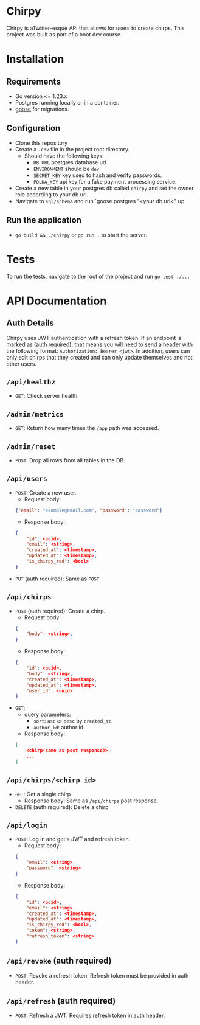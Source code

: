 # Chirpy
Chirpy is aTwitter-esque API that allows for users to create chirps. This project was 
built as part of a boot.dev course. 

# Installation

## Requirements
- Go version <= 1.23.x
- Postgres running locally or in a container.
- [goose](https://github.com/pressly/goose) for migrations.

## Configuration
- Clone this repository
- Create a `.env` file in the project root directory.
    - Should have the following keys:
        - `DB_URL` postgres database url
        - `ENVIRONMENT` should be `dev`
        - `SECRET_KEY` key used to hash and verify passwords.
        - `POLKA_KEY` api key for a fake payment processing service.
- Create a new table in your postgres db called `chirpy` and set the owner role 
according to your db url.
- Navigate to `sql/schema` and run `goose postgres "<your db url<" up

## Run the application
- `go build && ./chirpy` or `go run .` to start the server.

# Tests
To run the tests, navigate to the root of the project and run `go test ./...`

# API Documentation

## Auth Details
Chirpy uses JWT authentication with a refresh token. If an endpoint is marked as (auth
required), that means you will need to send a header with the following format:
`Authorization: Bearer <jwt>`. In addition, users can only edit chirps that they
created and can only update themselves and not other users.

## `/api/healthz`
- `GET`: Check server health.

## `/admin/metrics`
- `GET`: Return how many times the `/app` path was accessed.

## `/admin/reset`
- `POST`: Drop all rows from all tables in the DB.

## `/api/users`
- `POST`: Create a new user.
    - Request body:
    ```json
    {"email": "example@email.com", "password": "password"}
    ```
    - Response body:
    ```json
    {
        "id": <uuid>,
        "email": <string>, 
        "created_at": <timestamp>, 
        "updated_at": <timestamp>,
        "is_chirpy_red": <bool>
    }
    ```
- `PUT` (auth required): Same as `POST`

## `/api/chirps` 
- `POST` (auth required): Create a chirp.
    - Request body:
    ```json
    {
        "body": <string>,
    }
    ```
    - Response body:
    ```json
    {
        "id": <uuid>,
        "body": <string>,
        "created_at": <timestamp>,
        "updated_at": <timestamp>,
        "user_id": <uuid>
    }
    ```
- `GET`:
    - query parameters:
        - `sort`: `asc` or `desc` by `created_at`
        - `author_id`: author id
    - Response body:
    ```json
    [
        <chirp(same as post response)>,
        ...
    ]
    ```

## `/api/chirps/<chirp id>`
- `GET`: Get a single chirp
    - Response body: Same as `/api/chirps` post response.
- `DELETE` (auth required): Delete a chirp

## `/api/login`
- `POST`: Log in and get a JWT and refresh token.
    - Request body:
    ```json
    {
        "email": <string>,
        "password": <string>
    }
    ```
    - Response body:
    ```json
    {
        "id": <uuid>,
        "email": <string>,
        "created_at": <timestamp>,
        "updated_at": <timestamp>,
        "is_chirpy_red": <bool>,
        "token": <string>,
        "refresh_token": <string>
    }
    ```

## `/api/revoke` (auth required)
- `POST`: Revoke a refresh token. Refresh token must be provided in auth header.

## `/api/refresh` (auth required)
- `POST`: Refresh a JWT. Requires refresh token in auth header.
